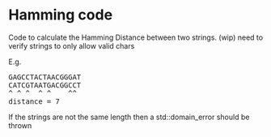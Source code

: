 # Hamming code
Code to calculate the Hamming Distance between two strings.
(wip) need to verify strings to only allow valid chars

E.g.
<pre>
GAGCCTACTAACGGGAT
CATCGTAATGACGGCCT
^ ^ ^  ^ ^    ^^
distance = 7
</pre>
If the strings are not the same length then a std::domain_error should be thrown
